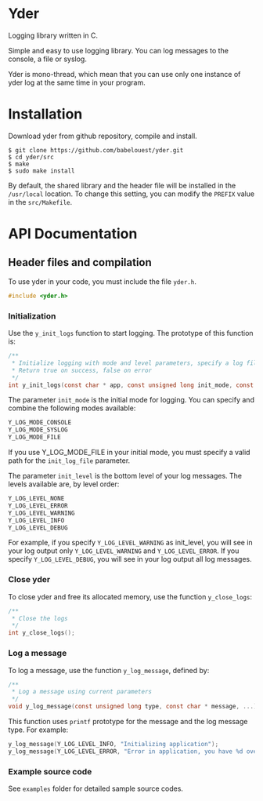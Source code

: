 # Yder

Logging library written in C.

Simple and easy to use logging library. You can log messages to the console, a file or syslog.

Yder is mono-thread, which mean that you can use only one instance of yder log at the same time in your program.

# Installation

Download yder from github repository, compile and install.

```shell
$ git clone https://github.com/babelouest/yder.git
$ cd yder/src
$ make
$ sudo make install
```

By default, the shared library and the header file will be installed in the `/usr/local` location. To change this setting, you can modify the `PREFIX` value in the `src/Makefile`.

# API Documentation

## Header files and compilation

To use yder in your code, you must include the file `yder.h`.

```c
#include <yder.h>
```

### Initialization

Use the `y_init_logs` function to start logging. The prototype of this function is:

```c
/**
 * Initialize logging with mode and level parameters, specify a log file if needed
 * Return true on success, false on error
 */
int y_init_logs(const char * app, const unsigned long init_mode, const unsigned long init_level, const char * init_log_file, const char * message);
```

The parameter `init_mode` is the initial mode for logging. You can specify and combine the following modes available:

```c
Y_LOG_MODE_CONSOLE
Y_LOG_MODE_SYSLOG
Y_LOG_MODE_FILE
```

If you use Y_LOG_MODE_FILE in your initial mode, you must specify a valid path for the `init_log_file` parameter.

The parameter `init_level` is the bottom level of your log messages. The levels available are, by level order:

```c
Y_LOG_LEVEL_NONE
Y_LOG_LEVEL_ERROR
Y_LOG_LEVEL_WARNING
Y_LOG_LEVEL_INFO
Y_LOG_LEVEL_DEBUG
```

For example, if you specify `Y_LOG_LEVEL_WARNING` as init_level, you will see in your log output only `Y_LOG_LEVEL_WARNING` and `Y_LOG_LEVEL_ERROR`. If you specify `Y_LOG_LEVEL_DEBUG`, you will see in your log output all log messages.

### Close yder

To close yder and free its allocated memory, use the function `y_close_logs`:

```c
/**
 * Close the logs
 */
int y_close_logs();
```

### Log a message

To log a message, use the function `y_log_message`, defined by:

```c
/**
 * Log a message using current parameters
 */
void y_log_message(const unsigned long type, const char * message, ...);
```

This function uses `printf` prototype for the message and the log message type. For example:

```c
y_log_message(Y_LOG_LEVEL_INFO, "Initializing application");
y_log_message(Y_LOG_LEVEL_ERROR, "Error in application, you have %d over %d threads in error mode", threads_error, threads_total);
```

### Example source code

See `examples` folder for detailed sample source codes.
